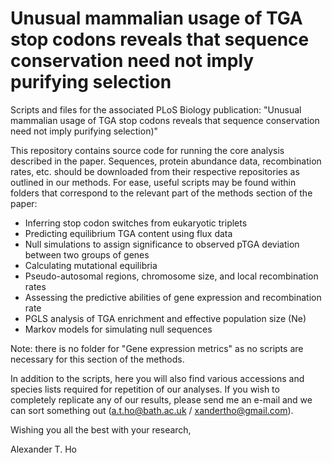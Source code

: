 # Unusual mammalian usage of TGA stop codons reveals that sequence conservation need not imply purifying selection

Scripts and files for the associated PLoS Biology publication: "Unusual mammalian usage of TGA stop codons reveals that sequence conservation need not imply purifying selection)"

This repository contains source code for running the core analysis described in the paper. Sequences, protein abundance data, recombination rates, etc. should be downloaded from their respective repositories as outlined in our methods. For ease, useful scripts may be found within folders that correspond to the relevant part of the methods section of the paper:

- Inferring stop codon switches from eukaryotic triplets
- Predicting equilibrium TGA content using flux data
- Null simulations to assign significance to observed pTGA deviation between two groups of genes
- Calculating mutational equilibria 
- Pseudo-autosomal regions, chromosome size, and local recombination rates
- Assessing the predictive abilities of gene expression and recombination rate
- PGLS analysis of TGA enrichment and effective population size (Ne)
- Markov models for simulating null sequences

Note: there is no folder for "Gene expression metrics" as no scripts are necessary for this section of the methods.

In addition to the scripts, here you will also find various accessions and species lists required for repetition of our analyses. If you wish to completely replicate any of our results, please send me an e-mail and we can sort something out (a.t.ho@bath.ac.uk / xandertho@gmail.com).

Wishing you all the best with your research,

Alexander T. Ho
